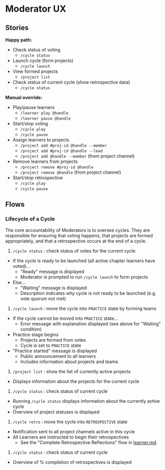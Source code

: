 # Moderator UX

## Stories

**Happy path:**

- Check status of voting
  - `/cycle status`
- Launch cycle (form projects)
  - `/cycle launch`
- View formed projects
  - `/project list`
- Check status of current cycle (show retrospective data)
  - `/cycle status`

**Manual override:**

- Play/pause learners
  - `/learner play @handle`
  - `/learner pause @handle`
- Start/stop voting
  - `/cycle play`
  - `/cycle pause`
- Assign learners to projects
  - `/project add #proj-id @handle --member`
  - `/project add #proj-id @handle --lead`
  - `/project add @handle --member` (from project channel)
- Remove learners from projects
  - `/project remove #proj-id @handle`
  - `/project remove @handle` (from project channel)
- Start/stop retrospective
  - `/cycle play`
  - `/cycle pause`

## Flows

### Lifecycle of a Cycle

The core accountability of Moderators is to oversee cycles. They are responsible for ensuring that voting happens, that projects are formed appropriately, and that a retrospective occurs at the end of a cycle.

1. `/cycle status` : check status of votes for the current cycle
  - If the cycle is ready to be launched (all active chapter learners have voted)...
    - "Ready" message is displayed
    - Moderator is prompted to run `/cycle launch` to form projects
  - Else...
    - "Waiting" message is displayed
    - Description indicates why cycle is not ready to be launched (e.g. vote quorum not met)
1. `/cycle launch` : move the cycle into `PRACTICE` state by forming teams
  - If the cycle cannot be moved into `PRACTICE` state...
    - Error message with explanation displayed (see above for "Waiting" condition)
  - Practice stage begins
    - Projects are formed from votes
    - Cycle is set to `PRACTICE` state
  - "Practice started" message is displayed
    - Public announcement to all learners
    - Includes information about projects and teams
1. `/project list` : show the list of currently active projects
  - Displays information about the projects for the current cycle
1. `/cycle status` : check status of current cycle
  - Running `/cycle status` displays information about the currently active cycle
  - Overview of project statuses is displayed
1. `/cycle retro` : move the cycle into `RETROSPECTIVE` state
  - Notification sent to all project channels active in this cycle
  - All Learners are instructed to begin their retrospectives
    - See the "Complete Retrospective Reflections" flow in [learner.md](learner.md).
1. `/cycle status` : check status of current cycle
  - Overview of % completion of retrospectives is displayed
